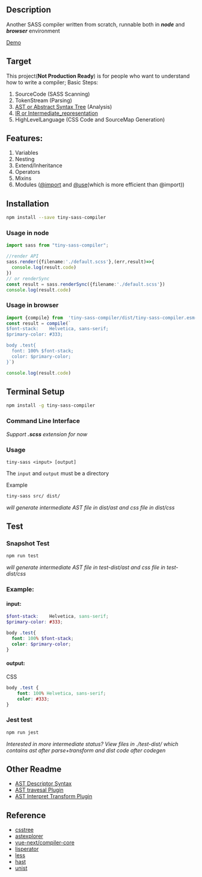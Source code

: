 ## Description 

Another SASS compiler written from scratch, runnable both in ***node*** and ***browser*** environment

[Demo](https://wizardpisces.github.io/sass)

## Target
This project(**Not Production Ready**) is for people who want to understand how to write a compiler; Basic Steps:

1. SourceCode (SASS Scanning)  
2. TokenStream (Parsing) 
3. [AST or Abstract Syntax Tree](https://en.wikipedia.org/wiki/Abstract_syntax_tree) (Analysis) 
4. [IR or Intermediate_representation](https://en.wikipedia.org/wiki/Intermediate_representation)
5. HighLevelLanguage (CSS Code and SourceMap Generation)

## Features:

1. Variables
2. Nesting
3. Extend/Inheritance
4. Operators
5. Mixins
6. Modules ([@import](https://sass-lang.com/documentation/at-rules/import) and [@use](https://sass-lang.com/documentation/at-rules/use)(which is more efficient than @import))

## Installation

```bash
npm install --save tiny-sass-compiler
```

### Usage in node

```ts
import sass from "tiny-sass-compiler";

//render API
sass.render({filename:'./default.scss'},(err,result)=>{
  console.log(result.code)
})
// or renderSync
const result = sass.renderSync({filename:'./default.scss'})
console.log(result.code)
```

### Usage in browser

```ts
import {compile} from  'tiny-sass-compiler/dist/tiny-sass-compiler.esm-browser.prod.js'
const result = compile(`
$font-stack:    Helvetica, sans-serif;
$primary-color: #333;

body .test{
  font: 100% $font-stack;
  color: $primary-color;
}`)

console.log(result.code)
```

## Terminal Setup

```bash
npm install -g tiny-sass-compiler
```

### Command Line Interface

*Support **.scss** extension for now*

### Usage


`tiny-sass <input> [output]`

The `input` and `output` must be a directory

Example

```bash
tiny-sass src/ dist/
```

*will generate intermediate AST file in dist/ast and css file in dist/css*

## Test

### Snapshot Test
```bash
npm run test
```
*will generate intermediate AST file in test-dist/ast and css file in test-dist/css*

### Example:

#### input:

```scss
$font-stack:    Helvetica, sans-serif;
$primary-color: #333;

body .test{
  font: 100% $font-stack;
  color: $primary-color;
}
```
#### output:

CSS
```css
body .test {
    font: 100% Helvetica, sans-serif;
    color: #333;
}
```

### Jest test

```bash
npm run jest
```

*Interested in more intermediate status? View files in ./test-dist/ which contains ast after parse+transform and dist code after codegen*

## Other Readme

* [AST Descriptor Syntax](https://github.com/wizardpisces/tiny-sass-compiler/blob/master/src/parse/ast.ts)
* [AST travesal Plugin](https://github.com/wizardpisces/tiny-sass-compiler/blob/master/traversal.md)
* [AST Interpret Transform Plugin](https://github.com/wizardpisces/tiny-sass-compiler/blob/master/transform.md)

## Reference

* [csstree](https://github.com/csstree/csstree)
* [astexplorer](https://astexplorer.net/#/gist/244e2fb4da940df52bf0f4b94277db44/e79aff44611020b22cfd9708f3a99ce09b7d67a8)
* [vue-next/compiler-core](https://github.com/vuejs/vue-next/tree/master/packages/compiler-core)
* [lisperator](http://lisperator.net/pltut/)
* [less](https://less.bootcss.com/features/#plugin-at-rules)
* [hast](https://github.com/syntax-tree/hast)
* [unist](https://github.com/syntax-tree/unist)
